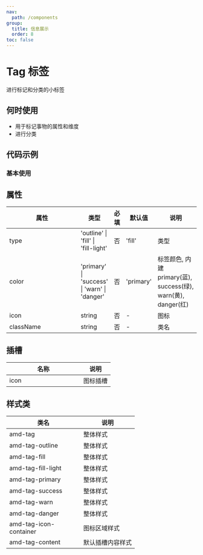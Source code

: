 ```yaml
---
nav:
  path: /components
group:
  title: 信息展示
  order: 8
toc: false
---
```

# Tag 标签
进行标记和分类的小标签
## 何时使用
- 用于标记事物的属性和维度
- 进行分类

## 代码示例
### 基本使用
<code src='../../demo/pages/Tag'></code>



## 属性
| 属性 | 类型 | 必填 | 默认值 | 说明 |
| -----|-----|-----|-----|----- |
| type | 'outline' &verbar; 'fill' &verbar; 'fill-light' | 否 | 'fill' | 类型 |
| color | 'primary' &verbar; 'success' &verbar; 'warn' &verbar; 'danger' | 否 | 'primary' | 标签颜色, 内建 primary(蓝), success(绿), warn(黄), danger(红) |
| icon | string| 否 | - | 图标 |
| className | string | 否 | - | 类名 |

## 插槽
| 名称 | 说明 |
| ----|----|
| icon | 图标插槽 |

## 样式类
| 类名 | 说明 |
| ----|----|
| amd-tag | 整体样式 |
| amd-tag-outline | 整体样式 |
| amd-tag-fill | 整体样式 |
| amd-tag-fill-light | 整体样式 |
| amd-tag-primary | 整体样式 |
| amd-tag-success | 整体样式 |
| amd-tag-warn | 整体样式 |
| amd-tag-danger | 整体样式 |
| amd-tag-icon-container | 图标区域样式 |
| amd-tag-content | 默认插槽内容样式 |



<style> 
table th:first-of-type { width: 180px; } 
.__dumi-default-layout-content article table:first-of-type th:nth-of-type(2)  {
    width: 140px
} 
.__dumi-default-layout-content article table:first-of-type th:nth-of-type(3)  {
    width: 30px
} 
.__dumi-default-layout-content article table:first-of-type th:nth-of-type(4)  {
    width: 50px
} 
.__dumi-default-layout-content article table:nth-of-type(2) th:nth-of-type(2)  {
    width: 140px
} 
.__dumi-default-layout-content article table:nth-of-type(2) th:nth-of-type(3)  {
    width: 30px
} 
.__dumi-default-layout-content article table:nth-of-type(2) th:nth-of-type(4)  {
    width: 50px
} 
.__dumi-default-layout-content article table:nth-of-type(4) th:nth-of-type(2)  {
    width: 300px
} 
.__dumi-default-layout-content article table:nth-of-type(5) th:nth-of-type(2)  {
    width: 300px
} 
</style> 